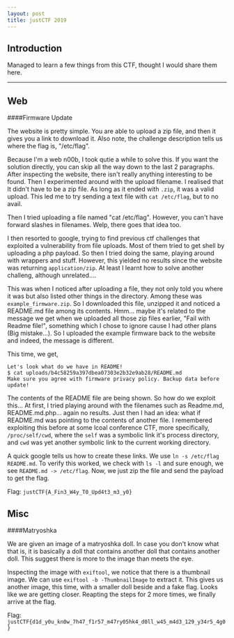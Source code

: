 ```yaml
---
layout: post
title: justCTF 2019
---
```


Introduction
------

Managed to learn a few things from this CTF, thought I would share them here.   

---

Web
------

####Firmware Update

The website is pretty simple. You are able to upload a zip file, and then it gives you a link to download it. Also note, the challenge description tells us where the flag is, "/etc/flag". 

Because I'm a web n00b, I took qutie a while to solve this. If you want the solution directly, you can skip all the way down to the last 2 paragraphs. After inspecting the website, there isn't really anything interesting to be found. Then I experimented around with the upload filename. I realised that It didn't have to be a zip file. As long as it ended with `.zip`, it was a valid upload. This led me to try sending a text file with `cat /etc/flag`, but to no avail. 

Then I tried uploading a file named "cat /etc/flag". However, you can't have forward slashes in filenames. Welp, there goes that idea too. 

I then resorted to google, trying to find previous ctf challenges that exploited a vulnerability from file uploads. Most of them tried to get shell by uploading a php payload. So then I tried doing the same, playing around with wrappers and stuff. However, this yielded no results since the website was returning `application/zip`. At least I learnt how to solve another challeng, although unrelated....

This was when I noticed after uploading a file, they not only told you where it was but also listed other things in the directory. Among these was `example_firmware.zip`. So I downloaded this file, unzipped it and noticed a README.md file among its contents. Hmm... maybe it's related to the message we get when we uploaded all those zip files earlier, "Fail with Readme file!", something which I chose to ignore cause I had other plans (Big mistake...). So I uploaded the example firmware back to the website and indeed, the message is different. 

This time, we get, 
```
Let's look what do we have in README!
$ cat uploads/b4c58259a397dbea07303e2b32e9ab28/README.md
Make sure you agree with firmware privacy policy. Backup data before update!
```

The contents of the README file are being shown. So how do we exploit this... At first, I tried playing around with the filenames such as Readme.md, README.md.php... again no results. Just then I had an idea: what if README.md was pointing to the contents of another file. I remembered exploiting this before at some lcoal conference CTF, more specifically, `/proc/self/cwd`, where the `self` was a symbolic link it's process directory, and `cwd` was yet another symbolic link to the current working directory. 

A quick google tells us how to create these links. We use `ln -s /etc/flag README.md`. To verify this worked, we check with `ls -l` and sure enough, we see `README.md -> /etc/flag`. Now, we just zip the file and send the payload to get the flag. 

Flag: `justCTF{A_Fin3_W4y_T0_Upd4t3_m3_y0}`


Misc
------

####Matryoshka

We are given an image of a matryoshka doll. In case you don't know what that is, it is basically a doll that contains another doll that contains another doll. This suggest there is more to the image than meets the eye. 

Inspecting the image with `exiftool`, we notice that there is a thumbnail image. We can use `exiftool -b -ThumbnailImage` to extract it. This gives us another image, this time, with a smaller doll beside and a fake flag. Looks like we are getting closer. Reapting the steps for 2 more times, we finally arrive at the flag.

Flag: `justCTF{d1d_y0u_kn0w_7h47_f1r57_m47ry05hk4_d0ll_w45_m4d3_129_y34r5_4g0}`